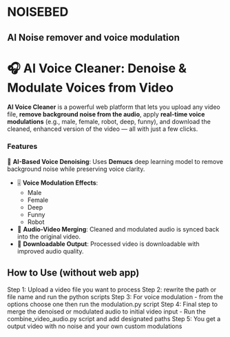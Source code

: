 # NOISEBED
## AI Noise remover and voice modulation 
# 🎧 AI Voice Cleaner: Denoise & Modulate Voices from Video

**AI Voice Cleaner** is a powerful web platform that lets you upload any video file, **remove background noise from the audio**, apply **real-time voice modulations** (e.g., male, female, robot, deep, funny), and download the cleaned, enhanced version of the video — all with just a few clicks.
### Features
🧠 **AI-Based Voice Denoising**: Uses **Demucs** deep learning model to remove background noise while preserving voice clarity.
- 🎚️ **Voice Modulation Effects**:
  - Male
  - Female
  - Deep
  - Funny
  - Robot
- 🔄 **Audio-Video Merging**: Cleaned and modulated audio is synced back into the original video.
- 💾 **Downloadable Output**: Processed video is downloadable with improved audio quality.

## How to Use (without web app)
Step 1: Upload a video file you want to process
Step 2: rewrite the path or file name and run the python scripts
Step 3: For voice modulation - from the options choose one then run the modulation.py script
Step 4: Final step to merge the denoised or modulated audio to initial video input - Run the combine_video_audio.py script and add designated paths 
Step 5: You get a output video with no noise and your own custom modulations
